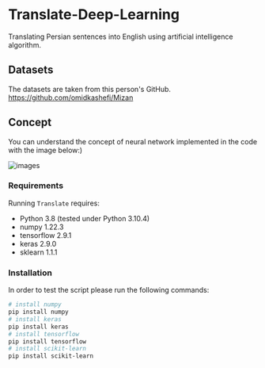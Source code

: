 # Translate-Deep-Learning
Translating Persian sentences into English using artificial intelligence algorithm.

## Datasets
The datasets are taken from this person's GitHub. https://github.com/omidkashefi/Mizan

## Concept
You can understand the concept of neural network implemented in the code with the image below:)

![images](https://user-images.githubusercontent.com/113052872/195885755-8327f185-b0d9-4db6-ac36-81dd87a3aca9.png)

### Requirements
Running `Translate` requires:
* Python 3.8 (tested under Python 3.10.4)
* numpy 1.22.3
* tensorflow 2.9.1
* keras 2.9.0
* sklearn 1.1.1

### Installation
In order to test the script please run the following commands:
```sh
# install numpy
pip install numpy
# install keras
pip install keras
# install tensorflow
pip install tensorflow
# install scikit-learn
pip install scikit-learn
```
